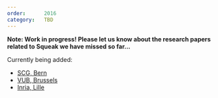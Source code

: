 ```yaml
---
order:      2016
category:   TBD
---
```

**Note: Work in progress! Please let us know about the research papers related to Squeak we have missed so far...**

Currently being added:

- [SCG, Bern](http://scg.unibe.ch)
- [VUB, Brussels](https://soft.vub.ac.be/soft/)
- [Inria, Lille](http://rmod.inria.fr)
